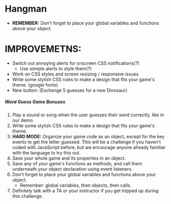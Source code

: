 # Hangman


* **REMEMBER:**  Don't forget to place your global variables and functions above your object.


# IMPROVEMETNS:

* Switch out annoying alerts for onscreen CSS notifications(?)
    - Use siimple alerts to style them(?)
* Work on CSS styles and screen resizing / responsive issues
* Write some stylish CSS rules to make a design that fits your game's theme. (google fonts)
* New button: (Exchange 5 guesses for a new Dinosaur)

##### Word Guess Game Bonuses

1. Play a sound or song when the user guesses their word correctly, like in our demo.
2. Write some stylish CSS rules to make a design that fits your game's theme.
3. **HARD MODE:** Organize your game code as an object, except for the key events to get the letter guessed. This will be a challenge if you haven't coded with JavaScript before, but we encourage anyone already familiar with the language to try this out.
4. Save your whole game and its properties in an object.
5. Save any of your game's functions as methods, and call them underneath your object declaration using event listeners.
6. Don't forget to place your global variables and functions above your object.
   * Remember: global variables, then objects, then calls.
7. Definitely talk with a TA or your instructor if you get tripped up during this challenge.